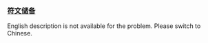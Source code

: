 ### [符文储备](https://leetcode.com/problems/W2ZX4X)

English description is not available for the problem. Please switch to Chinese.